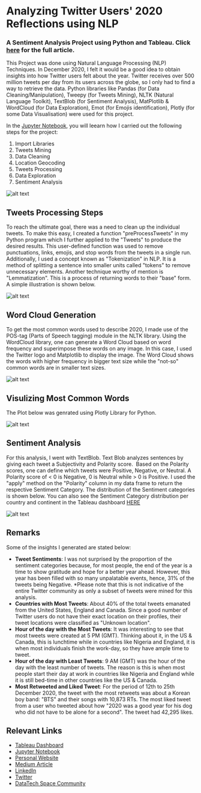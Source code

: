 # Analyzing Twitter Users' 2020 Reflections using NLP
### A Sentiment Analysis Project using Python and Tableau. Click [here](https://jess-analytics.medium.com/) for the full article.

This Project was done using Natural Language Processing (NLP) Techniques. In December 2020, I felt it would be a good idea to obtain insights into how Twitter users felt about the year. Twitter receives over 500 million tweets per day from its users across the globe, so I only had to find a way to retrieve the data. Python libraries like Pandas (for Data Cleaning/Manipulation), Tweepy (for Tweets Mining), NLTK (Natural Language Toolkit), TextBlob (for Sentiment Analysis), MatPlotlib &  WordCloud (for Data Exploration), Emot (for Emojis identification), Plotly (for some Data Visualisation) were used for this project.

In the [Jupyter Notebook](https://github.com/jess-data/Twitter-2020-Sentiment-Analysis/blob/master/Twitter%20Sentiment%20Analysis%20Project.ipynb), you will leearn how I carried out the following steps for the project:

1. Import Libraries
2. Tweets Mining
3. Data Cleaning
4. Location Geocoding
5. Tweets Processing
6. Data Exploration
7. Sentiment Analysis

![alt text](https://github.com/jess-data/Twitter-2020-Sentiment-Analysis/blob/master/Flowchart.png)

## Tweets Processing Steps
To reach the ultimate goal, there was a need to clean up the individual tweets. To make this easy, I created a function "preProcessTweets" in my Python program which I further applied to the "Tweets" to produce the desired results. This user-defined function was used to remove punctuations, links, emojis, and stop words from the tweets in a single run. Additionally, I used a concept known as "Tokenization" in NLP. It is a method of splitting a sentence into smaller units called "tokens" to remove unnecessary elements. Another technique worthy of mention is "Lemmatization". This is a process of returning words to their "base" form. A simple illustration is shown below.

![alt text](https://github.com/jess-data/Twitter-2020-Sentiment-Analysis/blob/master/twitter.jpg)

## Word Cloud Generation
To get the most common words used to describe 2020, I made use of the POS-tag (Parts of Speech tagging) module in the NLTK library. Using the WordCloud library, one can generate a Word Cloud based on word frequency and superimpose these words on any image. In this case, I used the Twitter logo and Matplotlib to display the image. The Word Cloud shows the words with higher frequency in bigger text size while the "not-so" common words are in smaller text sizes.

![alt text](https://github.com/jess-data/Twitter-2020-Sentiment-Analysis/blob/master/wordcloud.png)

## Visulizing Most Common Words
The Plot below was genrated using Plotly Library for Python.

![alt text](https://github.com/jess-data/Twitter-2020-Sentiment-Analysis/blob/master/Twitter%20analytics2%20-%20Jupyter%20Notebook%20-%20Google%20Chrome%2026_12_2020%201_09_57%20AM.png)

## Sentiment Analysis
For this analysis, I went with TextBlob. Text Blob analyzes sentences by giving each tweet a Subjectivity and Polarity score. 
Based on the Polarity scores, one can define which tweets were Positive, Negative, or Neutral. A Polarity score of < 0 is Negative, 0 is Neutral while > 0 is Positive. I used the "apply" method on the "Polarity" column in my data frame to return the respective Sentiment Category. The distribution of the Sentiment categories is shown below. You can also see the Sentiment Category distribution per country and continent in the Tableau dashboard [HERE](https://public.tableau.com/views/Again_16090941050490/FinalDashboard?:language=en&:display_count=y&publish=yes&:origin=viz_share_link)

![alt text](https://github.com/jess-data/Twitter-2020-Sentiment-Analysis/blob/master/Distribution%20of%20Sentiments%20Results.png)

## Remarks
Some of the insights I generated are stated below:
* __Tweet Sentiments__: I was not surprised by the proportion of the sentiment categories because, for most people, the end of the year is a time to show gratitude and hope for a better year ahead. However, this year has been filled with so many unpalatable events, hence, 31% of the tweets being Negative. *Please note that this is not indicative of the entire Twitter community as only a subset of tweets were mined for this analysis.
* __Countries with Most Tweets__: About 40% of the total tweets emanated from the United States, England and Canada. Since a good number of Twitter users do not have their exact location on their profiles, their tweet locations were classified as "Unknown location".
* __Hour of the day with the Most Tweets__: It was interesting to see that most tweets were created at 5 PM (GMT). Thinking about it, in the US & Canada, this is lunchtime while in countries like Nigeria and England, it is when most individuals finish the work-day, so they have ample time to tweet.
* __Hour of the day with Least Tweets__: 9 AM (GMT) was the hour of the day with the least number of tweets. The reason is this is when most people start their day at work in countries like Nigeria and England while it is still bed-time in other countries like the US & Canada.
* __Most Retweeted and Liked Tweet__: For the period of 12th to 25th December 2020, the tweet with the most retweets was about a Korean boy band: "BTS" and their songs with 10,873 RTs. The most liked tweet from a user who tweeted about how "2020 was a good year for his dog who did not have to be alone for a second". The tweet had 42,295 likes.

## Relevant Links
* [Tableau Dashboard](https://public.tableau.com/profile/jessica.uwoghiren#!/vizhome/TwitterUsers2020ReflectionsDashboard/FinalDashboard)
* [Jupyter Notebook](https://nbviewer.jupyter.org/github/jess-data/Twitter-2020-Sentiment-Analysis/tree/master/Twitter%20Sentiment%20Analysis%20Project.ipynb0)
* [Personal Website](https://jess-analytics.com/)
* [Medium Article](https://jess-analytics.medium.com/)
* [LinkedIn](https://www.linkedin.com/in/jessicauwoghiren/)
* [Twitter](https://twitter.com/jessica_xls)
* [DataTech Space Community](https://linktr.ee/DataTechSpace)

